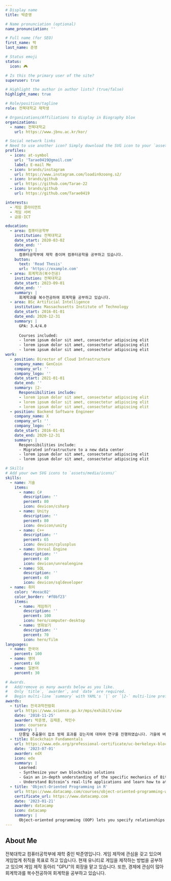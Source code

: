 ```yaml
---
# Display name
title: 박준영

# Name pronunciation (optional)
name_pronunciation: ''

# Full name (for SEO)
first_name: 박
last_name: 준영

# Status emoji
status:
  icon: 🎮

# Is this the primary user of the site?
superuser: true

# Highlight the author in author lists? (true/false)
highlight_name: true

# Role/position/tagline
role: 전북대학교 재학생

# Organizations/Affiliations to display in Biography blox
organizations:
  - name: 전북대학교
    url: https://www.jbnu.ac.kr/kor/

# Social network links
# Need to use another icon? Simply download the SVG icon to your `assets/media/icons/` folder.
profiles:
  - icon: at-symbol
    url: 'Tarae0419@gmail.com'
    label: E-mail Me
  - icon: brands/instagram
    url: https://www.instagram.com/loadin9zoong.s2/
  - icon: brands/github
    url: https://github.com/Tarae-22
  - icon: brands/github
    url: https://github.com/Tarae0419

interests:
  - 게임 클라이언트
  - 게임 서버
  - 금융·ICT

education:
  - area: 컴퓨터공학부
    institution: 전북대학교
    date_start: 2020-03-02
    date_end: ''
    summary: |
      컴퓨터공학부에 재학 중이며 컴퓨터공학을 공부하고 있습니다.
    button:
      text: 'Read Thesis'
      url: 'https://example.com'
  - area: 회계학과(복수전공)
    institution: 전북대학교
    date_start: 2023-09-01
    date_end: ''
    summary: |
      회계학과를 복수전공하여 회계학을 공부하고 있습니다.
  - area: BSc Artificial Intelligence
    institution: Massachusetts Institute of Technology
    date_start: 2016-01-01
    date_end: 2020-12-31
    summary: |
      GPA: 3.4/4.0
      
      Courses included:
      - lorem ipsum dolor sit amet, consectetur adipiscing elit
      - lorem ipsum dolor sit amet, consectetur adipiscing elit
      - lorem ipsum dolor sit amet, consectetur adipiscing elit
work:
  - position: Director of Cloud Infrastructure
    company_name: GenCoin
    company_url: ''
    company_logo: ''
    date_start: 2021-01-01
    date_end: ''
    summary: |2-
      Responsibilities include:
      - lorem ipsum dolor sit amet, consectetur adipiscing elit
      - lorem ipsum dolor sit amet, consectetur adipiscing elit
      - lorem ipsum dolor sit amet, consectetur adipiscing elit
  - position: Backend Software Engineer
    company_name: X
    company_url: ''
    company_logo: ''
    date_start: 2016-01-01
    date_end: 2020-12-31
    summary: |
      Responsibilities include:
      - Migrated infrastructure to a new data center
      - lorem ipsum dolor sit amet, consectetur adipiscing elit
      - lorem ipsum dolor sit amet, consectetur adipiscing elit

# Skills
# Add your own SVG icons to `assets/media/icons/`
skills:
  - name: 기술
    items:
      - name: C#
        description: ''
        percent: 80
        icon: devicon/csharp
      - name: Unity
        description: ''
        percent: 80
        icon: devicon/unity
      - name: C++
        description: ''
        percent: 65
        icon: devicon/cplusplus
      - name: Unreal Engine
        description: ''
        percent: 40
        icon: devicon/unrealengine
      - name: SQL
        description: ''
        percent: 40
        icon: devicon/sqldeveloper
  - name: 취미
    color: '#eeac02'
    color_border: '#f0bf23'
    items:
      - name: 게임하기
        description: ''
        percent: 100
        icon: hero/computer-desktop
      - name: 영화보기
        description: ''
        percent: 70
        icon: hero/film
languages:
  - name: 한국어
    percent: 100
  - name: 영어
    percent: 60
  - name: 일본어
    percent: 30

# Awards.
#   Add/remove as many awards below as you like.
#   Only `title`, `awarder`, and `date` are required.
#   Begin multi-line `summary` with YAML's `|` or `|2-` multi-line prefix and indent 2 spaces below.
awards:
  - title: 전국과학전람회
    url: https://www.science.go.kr/mps/exhibit/view
    date: '2018-11-25'
    awarder: 박준영, 김제훈, 박민수
    icon: coursera
    summary: |
      단풍잎 추출물이 잡초 방제 효과를 갖는지에 대하여 연구를 진행하였습니다. 가을에 버려지는 단풍잎을 모아 물과 에탄올에 추출한 뒤 잡초씨에 직접 물을 주며 방제 효과를 확인하였습니다. 이 연구를 통해 단풍잎의 안토시아닌 성분이 잡초 방제 효과를 갖는다는 것을 확인할 수 있었습니다.
  - title: Blockchain Fundamentals
    url: https://www.edx.org/professional-certificate/uc-berkeleyx-blockchain-fundamentals
    date: '2023-07-01'
    awarder: edX
    icon: edx
    summary: |
      Learned:
      - Synthesize your own blockchain solutions
      - Gain an in-depth understanding of the specific mechanics of Bitcoin
      - Understand Bitcoin’s real-life applications and learn how to attack and destroy Bitcoin, Ethereum, smart contracts and Dapps, and alternatives to Bitcoin’s Proof-of-Work consensus algorithm
  - title: 'Object-Oriented Programming in R'
    url: https://www.datacamp.com/courses/object-oriented-programming-with-s3-and-r6-in-r
    certificate_url: https://www.datacamp.com
    date: '2023-01-21'
    awarder: datacamp
    icon: datacamp
    summary: |
      Object-oriented programming (OOP) lets you specify relationships between functions and the objects that they can act on, helping you manage complexity in your code. This is an intermediate level course, providing an introduction to OOP, using the S3 and R6 systems. S3 is a great day-to-day R programming tool that simplifies some of the functions that you write. R6 is especially useful for industry-specific analyses, working with web APIs, and building GUIs.
---
```


## About Me

전북대학교 컴퓨터공학부에 재학 중인 박준영입니다. 게임 제작에 관심을 갖고 있으며 게임업계 취직을 목표로 하고 있습니다. 현재 유니티로 게임을 제작하는 방법을 공부하고 있으며 게임 제작 동아리 "GPU"의 회장을 맡고 있습니다. 또한, 경제에 관심이 많아 회계학과를 복수전공하여 회계학을 공부하고 있습니다.
